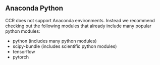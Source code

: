 ## Anaconda Python

CCR does not support Anaconda environments. Instead we recommend checking out
the following modules that already include many popular python modules:

- python (includes many python modules)
- scipy-bundle (includes scientific python modules)
- tensorflow
- pytorch

